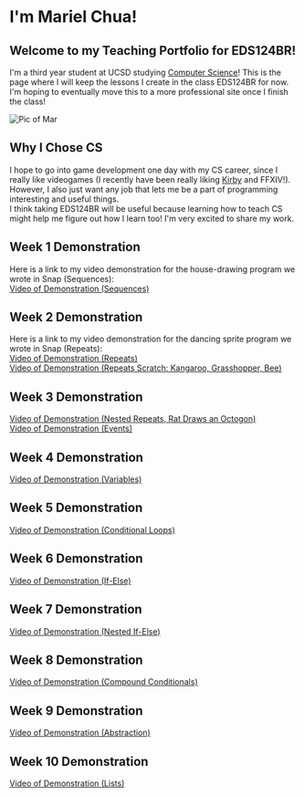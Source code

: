# I'm Mariel Chua!
## Welcome to my Teaching Portfolio for EDS124BR!

I'm a third year student at UCSD studying [Computer Science](https://marielchua.github.io/EDS124BR/#why-i-chose-cs)! This is the page where I will 
keep the lessons I create in the class EDS124BR for now. I'm hoping to eventually move this to a more professional site once I finish the class!

![Pic of Mar](Images/Picture%20of%20Mariel.JPG)

## Why I Chose CS
I hope to go into game development one day with my CS career, since I really like videogames (I recently have been really liking [Kirby](https://youtu.be/XBvRzwXxzSQ) and FFXIV!). However, I also just want any job that lets me be a part of programming interesting and useful things.  
I think taking EDS124BR will be useful because learning how to teach CS might help me figure out how I learn too! I'm very excited to share my work.

## Week 1 Demonstration  
Here is a link to my video demonstration for the house-drawing program we wrote in Snap (Sequences):  
[Video of Demonstration (Sequences)](https://youtu.be/wxlCfg5H7Z4) 

## Week 2 Demonstration  
Here is a link to my video demonstration for the dancing sprite program we wrote in Snap (Repeats):  
[Video of Demonstration (Repeats)](https://youtu.be/A5ba-yODVO0)  
[Video of Demonstration (Repeats Scratch: Kangaroo, Grasshopper, Bee)](https://youtu.be/w3n3UX-67c0)

## Week 3 Demonstration
[Video of Demonstration (Nested Repeats, Rat Draws an Octogon)](https://youtu.be/W5rCxi10KWk)  
[Video of Demonstration (Events)](https://youtu.be/mkQRpLwPUeI) 

## Week 4 Demonstration  
[Video of Demonstration (Variables)](https://youtu.be/pwXMKDkZB78)  

## Week 5 Demonstration  
[Video of Demonstration (Conditional Loops)](https://youtu.be/jAXn58wZIj0)  

## Week 6 Demonstration  
[Video of Demonstration (If-Else)](https://youtu.be/UvLT0EYvdcQ)

## Week 7 Demonstration  
[Video of Demonstration (Nested If-Else)](https://youtu.be/aVikFni26bU)  

## Week 8 Demonstration  
[Video of Demonstration (Compound Conditionals)](https://youtu.be/gFb_y7l2PP0)

## Week 9  Demonstration  
[Video of Demonstration (Abstraction)](https://youtu.be/ii0q_K1PELQ)  

## Week 10 Demonstration  
[Video of Demonstration (Lists)](https://youtu.be/hd66uI1bsLw) 



